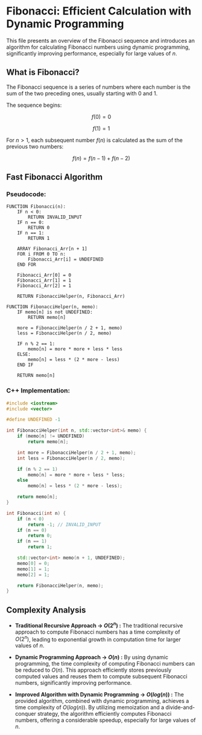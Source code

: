 # Fibonacci: Efficient Calculation with Dynamic Programming

This file presents an overview of the Fibonacci sequence and introduces an algorithm for calculating Fibonacci numbers using dynamic programming, significantly improving performance, especially for large values of $n$.

## What is Fibonacci?

The Fibonacci sequence is a series of numbers where each number is the sum of the two preceding ones, usually starting with $0$ and $1$.

The sequence begins:

$$f(0) = 0$$

$$f(1) = 1$$

For $n > 1$, each subsequent number $f(n)$ is calculated as the sum of the previous two numbers:

$$f(n) = f(n-1) + f(n-2)$$

## Fast Fibonacci Algorithm

### Pseudocode:

```pseudocode
FUNCTION Fibonacci(n):
    IF n < 0:
        RETURN INVALID_INPUT
    IF n == 0:
        RETURN 0
    IF n == 1:
        RETURN 1

    ARRAY Fibonacci_Arr[n + 1]
    FOR i FROM 0 TO n:
        Fibonacci_Arr[i] = UNDEFINED
    END FOR

    Fibonacci_Arr[0] = 0
    Fibonacci_Arr[1] = 1
    Fibonacci_Arr[2] = 1

    RETURN FibonacciHelper(n, Fibonacci_Arr)

FUNCTION FibonacciHelper(n, memo):
    IF memo[n] is not UNDEFINED:
        RETURN memo[n]

    more = FibonacciHelper(n / 2 + 1, memo)
    less = FibonacciHelper(n / 2, memo)

    IF n % 2 == 1:
        memo[n] = more * more + less * less
    ELSE:
        memo[n] = less * (2 * more - less)
    END IF

    RETURN memo[n]
```

### C++ Implementation:

```cpp
#include <iostream>
#include <vector>

#define UNDEFINED -1

int FibonacciHelper(int n, std::vector<int>& memo) {
    if (memo[n] != UNDEFINED)
        return memo[n];

    int more = FibonacciHelper(n / 2 + 1, memo);
    int less = FibonacciHelper(n / 2, memo);

    if (n % 2 == 1)
        memo[n] = more * more + less * less;
    else
        memo[n] = less * (2 * more - less);

    return memo[n];
}

int Fibonacci(int n) {
    if (n < 0)
        return -1; // INVALID_INPUT
    if (n == 0)
        return 0;
    if (n == 1)
        return 1;

    std::vector<int> memo(n + 1, UNDEFINED);
    memo[0] = 0;
    memo[1] = 1;
    memo[2] = 1;

    return FibonacciHelper(n, memo);
}

```

## Complexity Analysis

- **Traditional Recursive Approach -> $O(2^n)$ :** The traditional recursive approach to compute Fibonacci numbers has a time complexity of $O(2^n)$, leading to exponential growth in computation time for larger values of $n$.

- **Dynamic Programming Approach -> $O(n)$ :** By using dynamic programming, the time complexity of computing Fibonacci numbers can be reduced to $O(n)$. This approach efficiently stores previously computed values and reuses them to compute subsequent Fibonacci numbers, significantly improving performance.

- **Improved Algorithm with Dynamic Programming -> $O(log(n))$ :** The provided algorithm, combined with dynamic programming, achieves a time complexity of $O(log(n))$. By utilizing memoization and a divide-and-conquer strategy, the algorithm efficiently computes Fibonacci numbers, offering a considerable speedup, especially for large values of $n$.
